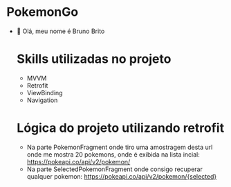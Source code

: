 # PokemonGo
- 👋 Olá, meu nome é Bruno Brito
  
  ##
  # Skills utilizadas no projeto
  - MVVM
  - Retrofit
  - ViewBinding
  - Navigation
  
  ##
  # Lógica do projeto utilizando retrofit
  - Na parte PokemonFragment onde tiro uma amostragem desta url onde me mostra 20 pokemons, onde é exibida na lista incial: https://pokeapi.co/api/v2/pokemon/
  - Na parte SelectedPokemonFragment onde consigo recuperar qualquer pokemon: https://pokeapi.co/api/v2/pokemon/{selected}

